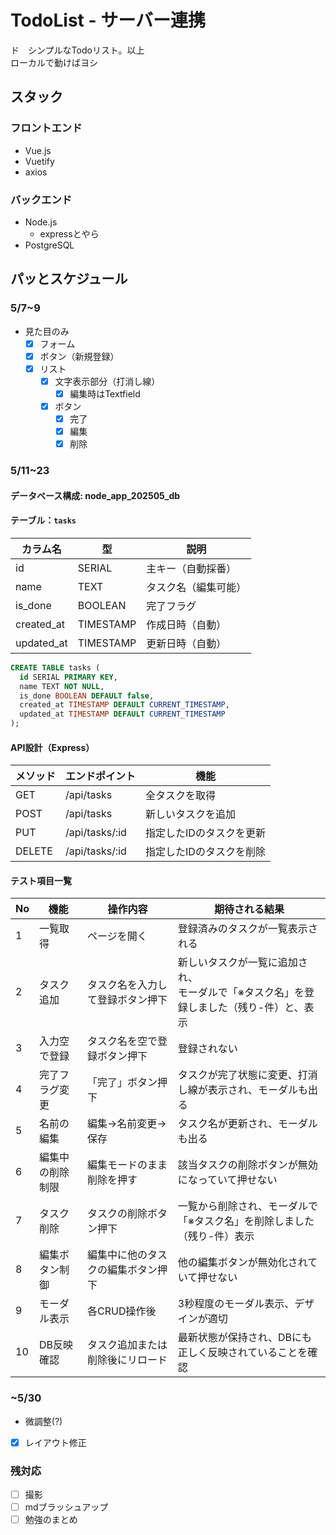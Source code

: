 # TodoList - サーバー連携

ド　シンプルなTodoリスト。以上<br>
ローカルで動けばヨシ

## スタック

### フロントエンド

* Vue.js
* Vuetify
* axios

### バックエンド

* Node.js
  * expressとやら
* PostgreSQL

## パッとスケジュール

### 5/7~9
* 見た目のみ
  * [x] フォーム
  * [x] ボタン（新規登録）
  * [x] リスト
    * [x] 文字表示部分（打消し線）
      * [x] 編集時はTextfield
    * [x] ボタン
      * [x] 完了
      * [x] 編集
      * [x] 削除

### 5/11~23

#### データベース構成: node_app_202505_db
#### テーブル：`tasks`

| カラム名      | 型           | 説明                    |
|---------------|--------------|-------------------------|
| id            | SERIAL       | 主キー（自動採番）     |
| name          | TEXT         | タスク名（編集可能）   |
| is_done       | BOOLEAN      | 完了フラグ              |
| created_at    | TIMESTAMP    | 作成日時（自動）       |
| updated_at    | TIMESTAMP    | 更新日時（自動）       |

```sql
CREATE TABLE tasks (
  id SERIAL PRIMARY KEY,
  name TEXT NOT NULL,
  is_done BOOLEAN DEFAULT false,
  created_at TIMESTAMP DEFAULT CURRENT_TIMESTAMP,
  updated_at TIMESTAMP DEFAULT CURRENT_TIMESTAMP
);
```
#### API設計（Express）

| メソッド | エンドポイント     | 機能                         |
|----------|--------------------|------------------------------|
| GET      | /api/tasks         | 全タスクを取得               |
| POST     | /api/tasks         | 新しいタスクを追加           |
| PUT      | /api/tasks/:id     | 指定したIDのタスクを更新     |
| DELETE   | /api/tasks/:id     | 指定したIDのタスクを削除     |

#### テスト項目一覧

| No | 機能             | 操作内容                            | 期待される結果                                                |
|----|------------------|-------------------------------------|---------------------------------------------------------------|
| 1 | 一覧取得         | ページを開く                        | 登録済みのタスクが一覧表示される                             |
| 2 | タスク追加       | タスク名を入力して登録ボタン押下    | 新しいタスクが一覧に追加され、<br>モーダルで「※タスク名」を登録しました（残り-件）と、表示     |
| 3 | 入力空で登録     | タスク名を空で登録ボタン押下        | 登録されない         |
| 4 | 完了フラグ変更   | 「完了」ボタン押下                   | タスクが完了状態に変更、打消し線が表示され、モーダルも出る   |
| 5 | 名前の編集       | 編集→名前変更→保存                  | タスク名が更新され、モーダルも出る                |
| 6 | 編集中の削除制限 | 編集モードのまま削除を押す           | 該当タスクの削除ボタンが無効になっていて押せない             |
| 7 | タスク削除       | タスクの削除ボタン押下              | 一覧から削除され、モーダルで「※タスク名」を削除しました（残り-件）表示                  |
| 8 | 編集ボタン制御   | 編集中に他のタスクの編集ボタン押下   | 他の編集ボタンが無効化されていて押せない                     |
| 9 | モーダル表示     | 各CRUD操作後                         | 3秒程度のモーダル表示、デザインが適切               |
| 10 | DB反映確認       | タスク追加または削除後にリロード     | 最新状態が保持され、DBにも正しく反映されていることを確認     |

### ~5/30
* 微調整(?)
* [x] レイアウト修正

### 残対応
* [ ] 撮影
* [ ] mdブラッシュアップ
* [ ] 勉強のまとめ
